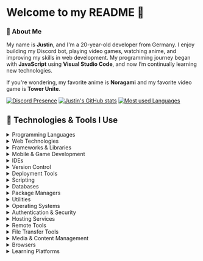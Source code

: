 # Welcome to my README 👋

### 📖 About Me

My name is **Justin**, and I'm a 20-year-old developer from Germany. I enjoy building my Discord bot, playing video games, watching anime, and improving my skills in web development. My programming journey began with **JavaScript** using **Visual Studio Code**, and now I’m continually learning new technologies.

If you're wondering, my favorite anime is **Noragami** and my favorite video game is **Tower Unite**.

[![Discord Presence](https://lanyard.cnrad.dev/api/402483602094555138)](https://discord.com/users/402483602094555138)
[![Justin's GitHub stats](https://github-readme-stats.vercel.app/api?username=newtox&show_icons=true&theme=tokyonight&hide_border=true&count_private=true)](https://github.com/anuraghazra/github-readme-stats)
[![Most used Languages](https://github-readme-stats.vercel.app/api/top-langs/?username=newtox&layout=compact&theme=tokyonight&hide_border=true)](https://github.com/anuraghazra/github-readme-stats)

## 🔧 Technologies & Tools I Use

<details>
<summary>Programming Languages</summary>

![C#](https://img.shields.io/badge/C%23-99CC00?style=for-the-badge&logo=sharp&logoColor=white)
![Dart](https://img.shields.io/badge/Dart-0175C2?style=for-the-badge&logo=dart&logoColor=white)
![Go](https://img.shields.io/badge/Go-00ADD8?style=for-the-badge&logo=go&logoColor=white)
![JavaScript](https://img.shields.io/badge/JavaScript-F7DF1E?style=for-the-badge&logo=javascript&logoColor=white)
![Lua](https://img.shields.io/badge/Lua-2C2D72?style=for-the-badge&logo=lua&logoColor=white)
![PHP](https://img.shields.io/badge/PHP-777BB4?style=for-the-badge&logo=php&logoColor=white)
![Python](https://img.shields.io/badge/Python-3776AB?style=for-the-badge&logo=python&logoColor=white)
![TypeScript](https://img.shields.io/badge/TypeScript-3178C6?style=for-the-badge&logo=typescript&logoColor=white)

</details>

<details>
<summary>Web Technologies</summary>

![HTML5](https://img.shields.io/badge/HTML5-E34F26?style=for-the-badge&logo=html5&logoColor=white)
![CSS3](https://img.shields.io/badge/CSS3-1572B6?style=for-the-badge&logo=css3&logoColor=white)
![Sass](https://img.shields.io/badge/Sass-CC6699?style=for-the-badge&logo=sass&logoColor=white)
![Markdown](https://img.shields.io/badge/Markdown-000000?style=for-the-badge&logo=markdown&logoColor=white)
![JSON](https://img.shields.io/badge/JSON-000000?style=for-the-badge&logo=json&logoColor=white)
![YAML](https://img.shields.io/badge/YAML-CB171E?style=for-the-badge&logo=yaml&logoColor=white)

</details>

<details>
<summary>Frameworks & Libraries</summary>

![.NET](https://img.shields.io/badge/.NET-512BD4?style=for-the-badge&logo=dotnet&logoColor=white)
![Astro](https://img.shields.io/badge/Astro-BC52EE?style=for-the-badge&logo=astro&logoColor=white)
![Bootstrap](https://img.shields.io/badge/Bootstrap-7952B3?style=for-the-badge&logo=bootstrap&logoColor=white)
![Django](https://img.shields.io/badge/Django-092E20?style=for-the-badge&logo=django&logoColor=white)
![Flask](https://img.shields.io/badge/Flask-000000?style=for-the-badge&logo=flask&logoColor=white)
![Electron](https://img.shields.io/badge/Electron-47848F?style=for-the-badge&logo=electron&logoColor=white)
![Flutter](https://img.shields.io/badge/Flutter-02569B?style=for-the-badge&logo=flutter&logoColor=white)
![Laravel](https://img.shields.io/badge/Laravel-FF2D20?style=for-the-badge&logo=laravel&logoColor=white)
![Next.js](https://img.shields.io/badge/Next.js-000000?style=for-the-badge&logo=nextdotjs&logoColor=white)
![Node.js](https://img.shields.io/badge/Node.js-5FA04E?style=for-the-badge&logo=nodedotjs&logoColor=white)
![PyTorch](https://img.shields.io/badge/PyTorch-EE4C2C?style=for-the-badge&logo=pytorch&logoColor=white)
![React](https://img.shields.io/badge/React-61DAFB?style=for-the-badge&logo=react&logoColor=white)
![Svelte](https://img.shields.io/badge/Svelte-FF3E00?style=for-the-badge&logo=svelte&logoColor=white)
![Tailwind CSS](https://img.shields.io/badge/Tailwind-06B6D4?style=for-the-badge&logo=tailwindcss&logoColor=white)

</details>

<details>
<summary>Mobile & Game Development</summary>

![Android Studio](https://img.shields.io/badge/Android%20Studio-3DDC84?style=for-the-badge&logo=androidstudio&logoColor=white)
![Godot](https://img.shields.io/badge/Godot-478CBF?style=for-the-badge&logo=godotengine&logoColor=white)
![Roblox Studio](https://img.shields.io/badge/Roblox%20Studio-00A2FF?style=for-the-badge&logo=robloxstudio&logoColor=white)

</details>

<details>
<summary>IDEs</summary>

![Notepad++](https://img.shields.io/badge/Notepad++-90E59A?style=for-the-badge&logo=notepadplusplus&logoColor=black)
![PhpStorm](https://img.shields.io/badge/PhpStorm-000000?style=for-the-badge&logo=phpstorm&logoColor=white)
![VSCodium](https://img.shields.io/badge/VSCodium-2F80ED?style=for-the-badge&logo=vscodium&logoColor=white)

</details>

<details>
<summary>Version Control</summary>

![Bitbucket](https://img.shields.io/badge/Bitbucket-0052CC?style=for-the-badge&logo=bitbucket&logoColor=white)
![Git](https://img.shields.io/badge/Git-F05032?style=for-the-badge&logo=git&logoColor=white)
![GitHub](https://img.shields.io/badge/GitHub-181717?style=for-the-badge&logo=github&logoColor=white)

</details>

<details>
<summary>Deployment Tools</summary>

![Docker](https://img.shields.io/badge/Docker-2496ED?style=for-the-badge&logo=docker&logoColor=white)
![Firebase](https://img.shields.io/badge/Firebase-DD2C00?style=for-the-badge&logo=firebase&logoColor=white)
![Heroku](https://img.shields.io/badge/Heroku-430098?style=for-the-badge&logo=heroku&logoColor=white)

</details>

<details>
<summary>Scripting</summary>

![Shell](https://img.shields.io/badge/Shell-4EAA25?style=for-the-badge&logo=gnu-bash&logoColor=white)

</details>

<details>
<summary>Databases</summary>

![MongoDB](https://img.shields.io/badge/MongoDB-47A248?style=for-the-badge&logo=mongodb&logoColor=white)
![MySQL](https://img.shields.io/badge/MySQL-4479A1?style=for-the-badge&logo=mysql&logoColor=white)
![PostgreSQL](https://img.shields.io/badge/PostgreSQL-4169E1?style=for-the-badge&logo=postgresql&logoColor=white)
![SQLite](https://img.shields.io/badge/SQLite-003B57?style=for-the-badge&logo=sqlite&logoColor=white)

</details>

<details>
<summary>Package Managers</summary>

![Composer](https://img.shields.io/badge/Composer-885630?style=for-the-badge&logo=composer&logoColor=white)
![Chocolatey](https://img.shields.io/badge/Chocolatey-80B5E3?style=for-the-badge&logo=chocolatey&logoColor=white)
![NPM](https://img.shields.io/badge/NPM-CB3837?style=for-the-badge&logo=npm&logoColor=white)
![NuGet](https://img.shields.io/badge/NuGet-004880?style=for-the-badge&logo=nuget&logoColor=white)
![pNPm](https://img.shields.io/badge/pNPm-69220?style=for-the-badge&logo=pnpm&logoColor=white)
![Yarn](https://img.shields.io/badge/Yarn-2C8EBB?style=for-the-badge&logo=yarn&logoColor=white)

</details>

<details>
<summary>Utilities</summary>

![Htop](https://img.shields.io/badge/htop-009020?style=for-the-badge&logo=htop&logoColor=white)
![IFTTT](https://img.shields.io/badge/IFTTT-000000?style=for-the-badge&logo=ifttt&logoColor=white)
![Notion](https://img.shields.io/badge/Notion-000000?style=for-the-badge&logo=notion&logoColor=white)
![Speedtest](https://img.shields.io/badge/Speedtest-141526?style=for-the-badge&logo=speedtest&logoColor=white)
![Termius](https://img.shields.io/badge/Termius-000000?style=for-the-badge&logo=termius&logoColor=white)
![XAMPP](https://img.shields.io/badge/XAMPP-FB7A24?style=for-the-badge&logo=xampp&logoColor=white)

</details>

<details>
<summary>Operating Systems</summary>

![Arch Linux](https://img.shields.io/badge/Arch%20Linux-1793D1?style=for-the-badge&logo=archlinux&logoColor=white)
![Kali Linux](https://img.shields.io/badge/Kali%20Linux-557C94?style=for-the-badge&logo=kalilinux&logoColor=white)
![Linux](https://img.shields.io/badge/Linux-FCC624?style=for-the-badge&logo=linux&logoColor=white)
![SteamOS](https://img.shields.io/badge/SteamOS-1A9FFF?style=for-the-badge&logo=steamdeck&logoColor=white)
![Ubuntu](https://img.shields.io/badge/Ubuntu-E95420?style=for-the-badge&logo=ubuntu&logoColor=white)
![Windows](https://img.shields.io/badge/Windows-0078D6?style=for-the-badge&logo=windows&logoColor=white)

</details>

<details>
<summary>Authentication & Security</summary>

![Authy](https://img.shields.io/badge/Authy-EC1C24?style=for-the-badge&logo=authy&logoColor=white)
![Dashlane](https://img.shields.io/badge/Dashlane-0E353D?style=for-the-badge&logo=dashlane&logoColor=white)
![Bitwarden](https://img.shields.io/badge/Bitwarden-175DDC?style=for-the-badge&logo=bitwarden&logoColor=white)
![Vaultwarden](https://img.shields.io/badge/Vaultwarden-000000?style=for-the-badge&logo=vaultwarden&logoColor=white)

</details>

<details>
<summary>Hosting Services</summary>

![Apache](https://img.shields.io/badge/Apache-D22128?style=for-the-badge&logo=apache&logoColor=white)
![Cloudflare](https://img.shields.io/badge/Cloudflare-F38020?style=for-the-badge&logo=cloudflare&logoColor=white)
![OVH](https://img.shields.io/badge/OVH-123F6D?style=for-the-badge&logo=ovh&logoColor=white)

</details>

<details>
<summary>Remote Tools</summary>

![AnyDesk](https://img.shields.io/badge/AnyDesk-EF443B?style=for-the-badge&logo=anydesk&logoColor=white)
![TeamViewer](https://img.shields.io/badge/TeamViewer-004680?style=for-the-badge&logo=teamviewer&logoColor=white)

</details>

<details>
<summary>File Transfer Tools</summary>

![FileZilla](https://img.shields.io/badge/FileZilla-BF0000?style=for-the-badge&logo=filezilla&logoColor=white)
![MediaFire](https://img.shields.io/badge/MediaFire-1299F3?style=for-the-badge&logo=mediafire&logoColor=white)

</details>

<details>
<summary>Media & Content Management</summary>

![Creative Commons](https://img.shields.io/badge/Creative%20Commons-EF9421?style=for-the-badge&logo=creativecommons&logoColor=white)
![CurseForge](https://img.shields.io/badge/CurseForge-F16436?style=for-the-badge&logo=curseforge&logoColor=white)
![Sourceforge](https://img.shields.io/badge/Sourceforge-FF6600?style=for-the-badge&logo=sourceforge&logoColor=white)

</details>

<details>
<summary>Browsers</summary>

![DuckDuckGo](https://img.shields.io/badge/DuckDuckGo-DE5833?style=for-the-badge&logo=duckduckgo&logoColor=white)
![Firefox](https://img.shields.io/badge/Firefox-FF7139?style=for-the-badge&logo=firefoxbrowser&logoColor=white)
![Tor Browser](https://img.shields.io/badge/Tor%20Browser-7D4698?style=for-the-badge&logo=torbrowser&logoColor=white)
![Vivaldi](https://img.shields.io/badge/Vivaldi-EF3939?style=for-the-badge&logo=vivaldi&logoColor=white)

</details>

<details>
<summary>Learning Platforms</summary>

![Udemy](https://img.shields.io/badge/Udemy-A435F0?style=for-the-badge&logo=udemy&logoColor=white)
![W3Schools](https://img.shields.io/badge/W3Schools-04AA6D?style=for-the-badge&logo=w3schools&logoColor=white)
![Fireship](https://img.shields.io/badge/Fireship-EB844E?style=for-the-badge&logo=fireship&logoColor=white)

</details>

</details>